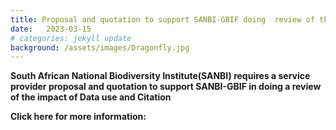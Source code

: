 ```yaml
---
title: Proposal and quotation to support SANBI-GBIF doing  review of the impact of data use and citation
date:   2023-03-15
# categories: jekyll update
background: /assets/images/Dragonfly.jpg
---
```


**South African National Biodiversity Institute(SANBI) requires a service provider proposal and quotation
to support SANBI-GBIF in doing a review of the impact of Data use and Citation**

**Click here for more information:** 
